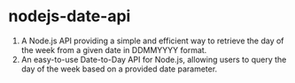 # nodejs-date-api
1. A Node.js API providing a simple and efficient way to retrieve the day of the week from a given date in DDMMYYYY format.
2. An easy-to-use Date-to-Day API for Node.js, allowing users to query the day of the week based on a provided date parameter.
